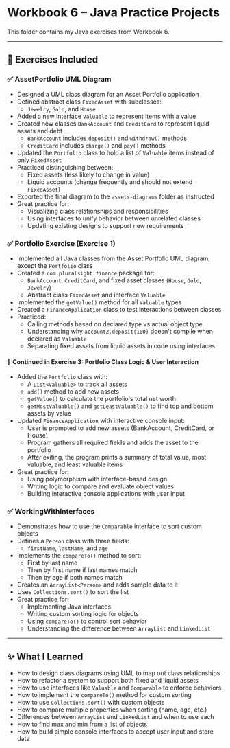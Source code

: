 # Workbook 6 – Java Practice Projects

This folder contains my Java exercises from Workbook 6.

---

## 📘 Exercises Included

### ✅ AssetPortfolio UML Diagram
- Designed a UML class diagram for an Asset Portfolio application
- Defined abstract class `FixedAsset` with subclasses:
  - `Jewelry`, `Gold`, and `House`
- Added a new interface `Valuable` to represent items with a value
- Created new classes `BankAccount` and `CreditCard` to represent liquid assets and debt
  - `BankAccount` includes `deposit()` and `withdraw()` methods
  - `CreditCard` includes `charge()` and `pay()` methods
- Updated the `Portfolio` class to hold a list of `Valuable` items instead of only `FixedAsset`
- Practiced distinguishing between:
  - Fixed assets (less likely to change in value)
  - Liquid accounts (change frequently and should not extend `FixedAsset`)
- Exported the final diagram to the `assets-diagrams` folder as instructed
- Great practice for:
  - Visualizing class relationships and responsibilities
  - Using interfaces to unify behavior between unrelated classes
  - Updating existing designs to support new requirements

### ✅ Portfolio Exercise (Exercise 1)
- Implemented all Java classes from the Asset Portfolio UML diagram, except the `Portfolio` class
- Created a `com.pluralsight.finance` package for:
  - `BankAccount`, `CreditCard`, and fixed asset classes (`House`, `Gold`, `Jewelry`)
  - Abstract class `FixedAsset` and interface `Valuable`
- Implemented the `getValue()` method for all `Valuable` types
- Created a `FinanceApplication` class to test interactions between classes
- Practiced:
  - Calling methods based on declared type vs actual object type
  - Understanding why `account2.deposit(100)` doesn't compile when declared as `Valuable`
  - Separating fixed assets from liquid assets in code using interfaces

#### 🔁 Continued in Exercise 3: Portfolio Class Logic & User Interaction
- Added the `Portfolio` class with:
  - A `List<Valuable>` to track all assets
  - `add()` method to add new assets
  - `getValue()` to calculate the portfolio's total net worth
  - `getMostValuable()` and `getLeastValuable()` to find top and bottom assets by value
- Updated `FinanceApplication` with interactive console input:
  - User is prompted to add new assets (BankAccount, CreditCard, or House)
  - Program gathers all required fields and adds the asset to the portfolio
  - After exiting, the program prints a summary of total value, most valuable, and least valuable items
- Great practice for:
  - Using polymorphism with interface-based design
  - Writing logic to compare and evaluate object values
  - Building interactive console applications with user input

### ✅ WorkingWithInterfaces
- Demonstrates how to use the `Comparable` interface to sort custom objects
- Defines a `Person` class with three fields:
  - `firstName`, `lastName`, and `age`
- Implements the `compareTo()` method to sort:
  - First by last name
  - Then by first name if last names match
  - Then by age if both names match
- Creates an `ArrayList<Person>` and adds sample data to it
- Uses `Collections.sort()` to sort the list
- Great practice for:
  - Implementing Java interfaces
  - Writing custom sorting logic for objects
  - Using `compareTo()` to control sort behavior
  - Understanding the difference between `ArrayList` and `LinkedList`

---

## ✨ What I Learned
- How to design class diagrams using UML to map out class relationships  
- How to refactor a system to support both fixed and liquid assets  
- How to use interfaces like `Valuable` and `Comparable` to enforce behaviors  
- How to implement the `compareTo()` method for custom sorting  
- How to use `Collections.sort()` with custom objects  
- How to compare multiple properties when sorting (name, age, etc.)  
- Differences between `ArrayList` and `LinkedList` and when to use each  
- How to find max and min from a list of objects  
- How to build simple console interfaces to accept user input and store data



